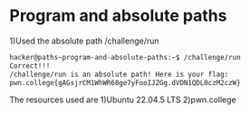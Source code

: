 # Program and absolute paths

1)Used the absolute path /challenge/run

```bash
hacker@paths~program-and-absolute-paths:~$ /challenge/run
Correct!!!
/challenge/run is an absolute path! Here is your flag:
pwn.college{gAGsjrCM1WhWR68ge7yFooIJZGg.dVDN1QDL0czM2czW}
```

The resources used are
1)Ubuntu 22.04.5 LTS
2)pwn.college
